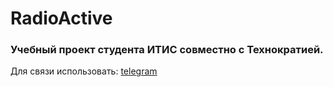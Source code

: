 # RadioActive

### Учебный проект студента ИТИС совместно с Технократией.

Для связи использовать: [telegram](https://t.me/iamtsvetaev)

